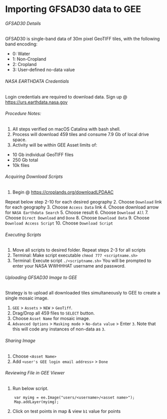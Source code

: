 # Importing GFSAD30 data to GEE

###### GFSAD30 Details
GFSAD30 is single-band data of 30m pixel GeoTIFF tiles, with the following band encoding:
* 0: Water
* 1: Non-Cropland
* 2: Cropland
* 3: User-defined no-data value

###### NASA EARTHDATA Credentials
Login credentials are required to download data. Sign up @ https://urs.earthdata.nasa.gov

###### Procedure Notes:
1. All steps verified on macOS Catalina with bash shell.
2. Process will download 459 tiles and consume 7.9 Gb of local drive space.
3. Activity will be within GEE Asset limits of:
* 10 Gb individual GeoTIFF files
* 250 Gb total
* 10k files
###### Acquiring Download Scripts

1. Begin @ https://croplands.org/downloadLPDAAC

Repeat below step 2-10 for each desired geography
2. Choose `Download` link for each geography
3. Choose `Access Data` link
4. Choose download arrow for `NASA Earthdata Search`
5. Choose result
6. Choose `Download All`
7. Choose `Direct Download` and `Done`
8. Choose `Download Data`
9. Choose `Download Access Script`
10. Choose `Download Script`

###### Executing Scripts
1. Move all scripts to desired folder.
Repeat steps 2-3 for all scripts
2. Terminal: Make script executable `chmod 777 <scriptname.sh>`
3. Terminal: Execute script `./<scriptname.sh>` You will be prompted to enter your NASA WWHHHAT username and password. 

###### Uploading GFSAD30 Image to GEE 
Strategy is to upload all downloaded tiles simultaneously to GEE to create a single mosaic image.
1. `GEE` > `Assets` > `NEW` > `GeoTiff`.
2. Drag/Drop all 459 files to `SELECT` button.
3. Choose `Asset Name` for mosaic image.
4. `Advanced Options` > `Masking mode` > `No-data value` > Enter `3`. Note that this will code any instances of non-data as `3`. 

###### Sharing Image
1. Choose `<Asset Name>`
2. Add `<user's GEE login email address>` > `Done`

###### Reviewing File in GEE Viewer
1. Run below script. 
```
    var myimg = ee.Image("users/<username>/<asset name>");
    Map.addLayer(myimg);
```
2. Click on test points in map & view `b1` value for points
